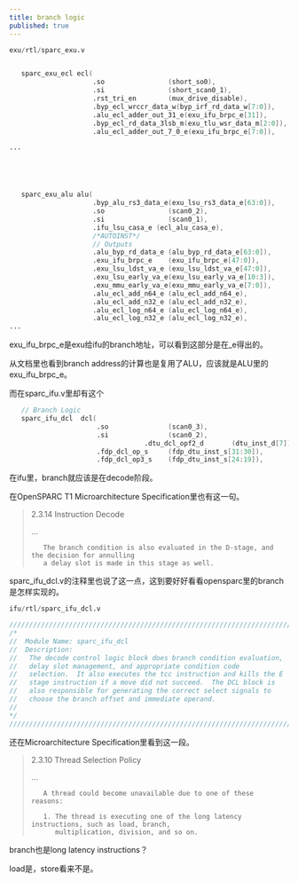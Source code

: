 ```yaml
---
title: branch logic
published: true
---
```


`````verilog
exu/rtl/sparc_exu.v


   sparc_exu_ecl ecl(
                     .so                (short_so0),
                     .si                (short_scan0_1),
                     .rst_tri_en        (mux_drive_disable),
                     .byp_ecl_wrccr_data_w(byp_irf_rd_data_w[7:0]),
                     .alu_ecl_adder_out_31_e(exu_ifu_brpc_e[31]),
                     .byp_ecl_rd_data_3lsb_m(exu_tlu_wsr_data_m[2:0]),
                     .alu_ecl_adder_out_7_0_e(exu_ifu_brpc_e[7:0]),

...





   sparc_exu_alu alu(
                     .byp_alu_rs3_data_e(exu_lsu_rs3_data_e[63:0]),
                     .so                (scan0_2),
                     .si                (scan0_1),
                     .ifu_lsu_casa_e (ecl_alu_casa_e),
                     /*AUTOINST*/
                     // Outputs
                     .alu_byp_rd_data_e (alu_byp_rd_data_e[63:0]),
                     .exu_ifu_brpc_e    (exu_ifu_brpc_e[47:0]),
                     .exu_lsu_ldst_va_e (exu_lsu_ldst_va_e[47:0]),
                     .exu_lsu_early_va_e(exu_lsu_early_va_e[10:3]),
                     .exu_mmu_early_va_e(exu_mmu_early_va_e[7:0]),
                     .alu_ecl_add_n64_e (alu_ecl_add_n64_e),
                     .alu_ecl_add_n32_e (alu_ecl_add_n32_e),
                     .alu_ecl_log_n64_e (alu_ecl_log_n64_e),
                     .alu_ecl_log_n32_e (alu_ecl_log_n32_e),
...


`````

exu_ifu_brpc_e是exu给ifu的branch地址，可以看到这部分是在_e得出的。

从文档里也看到branch address的计算也是复用了ALU，应该就是ALU里的exu_ifu_brpc_e。


而在sparc_ifu.v里却有这个

`````verilog
   // Branch Logic
   sparc_ifu_dcl  dcl(
                      .so               (scan0_3),
                      .si               (scan0_2),
                                  .dtu_dcl_opf2_d       (dtu_inst_d[7]),
                      .fdp_dcl_op_s     (fdp_dtu_inst_s[31:30]),
                      .fdp_dcl_op3_s    (fdp_dtu_inst_s[24:19]),

`````

在ifu里，branch就应该是在decode阶段。

在OpenSPARC T1 Microarchitecture Specification里也有这一句。

> 2.3.14 Instruction Decode
>
> ...
> 
>        The branch condition is also evaluated in the D-stage, and the decision for annulling
>        a delay slot is made in this stage as well.


sparc_ifu_dcl.v的注释里也说了这一点，这到要好好看看opensparc里的branch是怎样实现的。

`````verilog
ifu/rtl/sparc_ifu_dcl.v

////////////////////////////////////////////////////////////////////////
/*
//  Module Name: sparc_ifu_dcl
//  Description:        
//   The decode control logic block does branch condition evaluation,
//   delay slot management, and appropriate condition code
//   selection.  It also executes the tcc instruction and kills the E
//   stage instruction if a move did not succeed.  The DCL block is
//   also responsible for generating the correct select signals to
//   choose the branch offset and immediate operand.
//
*/
////////////////////////////////////////////////////////////////////////

`````

还在Microarchitecture Specification里看到这一段。


> 2.3.10 Thread Selection Policy
> 
> ...
> 
>        A thread could become unavailable due to one of these reasons:
> 
>        1. The thread is executing one of the long latency instructions, such as load, branch,
>           multiplication, division, and so on.


branch也是long latency instructions？

load是，store看来不是。


